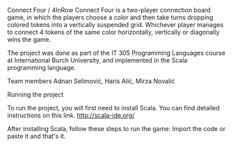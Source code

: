 
Connect Four / 4InRow
Connect Four is a two-player connection board game, in which the players choose a color and then take turns dropping colored tokens into a vertically suspended grid. Whichever player manages to connect 4 tokens of the same color horizontally, vertically or diagonally wins the game.

The project was done as part of the IT 305 Programming Languages course at International Burch University, and implemented in the Scala programming language.

Team members
Adnan Selimović,
Haris Alić,
Mirza Novalić


Running the project

To run the project, you will first need to install Scala. You can find detailed instructions on this link.
http://scala-ide.org/

After installing Scala, follow these steps to run the game:
Import the code or paste it and that's it.
